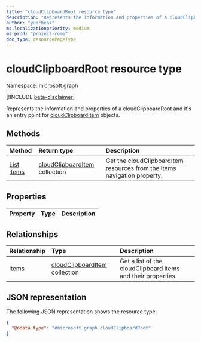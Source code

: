 ```yaml
---
title: "cloudClipboardRoot resource type"
description: "Represents the information and properties of a cloudClipboardRoot"
author: "yuechen7"
ms.localizationpriority: medium
ms.prod: "project-rome"
doc_type: resourcePageType
---
```


# cloudClipboardRoot resource type

Namespace: microsoft.graph

[!INCLUDE [beta-disclaimer](../../includes/beta-disclaimer.md)]

Represents the information and properties of a cloudClipboardRoot and it's an entry point for [cloudClipboardItem](../resources/cloudclipboarditem.md) objects.

## Methods
|Method|Return type|Description|
|:---|:---|:---|
|[List items](../api/cloudclipboardroot-list-items.md)|[cloudClipboardItem](../resources/cloudclipboarditem.md) collection|Get the cloudClipboardItem resources from the items navigation property.|

## Properties
|Property|Type|Description|
|:---|:---|:---|

## Relationships
|Relationship|Type|Description|
|:---|:---|:---|
|items|[cloudClipboardItem](../resources/cloudclipboarditem.md) collection|Get a list of the cloudClipboard items and their properties.|

## JSON representation
The following JSON representation shows the resource type.
<!-- {
  "blockType": "resource",
  "keyProperty": "id",
  "@odata.type": "microsoft.graph.cloudClipboardRoot",
  "openType": false
}
-->
``` json
{
  "@odata.type": "#microsoft.graph.cloudClipboardRoot"
}
```

